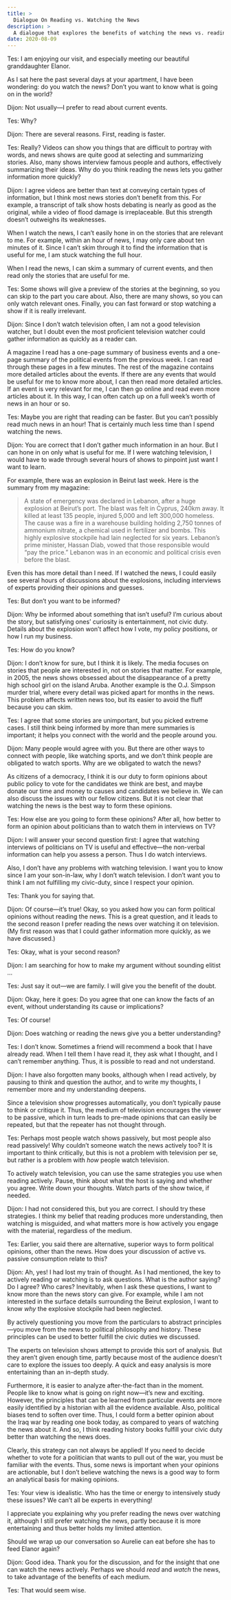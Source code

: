 ```yaml
---
title: >
  Dialogue On Reading vs. Watching the News
description: >
  A dialogue that explores the benefits of watching the news vs. reading it, and whether reading the news is a duty.
date: 2020-08-09
---
```


<span class="sc">Tes:</span> I am enjoying our visit, and especially meeting our beautiful granddaughter Elanor.

As I sat here the past several days at your apartment, I have been wondering: do you watch the news? Don’t you want to know what is going on in the world?

<span class="sc">Dijon:</span> Not usually—I prefer to read about current events.

<span class="sc">Tes:</span> Why?

<span class="sc">Dijon:</span> There are several reasons. First, reading is faster.

<span class="sc">Tes:</span> Really? Videos can show you things that are difficult to portray with words, and news shows are quite good at selecting and summarizing stories. Also, many shows interview famous people and authors, effectively summarizing their ideas. Why do you think reading the news lets you gather information more quickly?

<span class="sc">Dijon:</span> I agree videos are better than text at conveying certain types of information, but I think most news stories don’t benefit from this. For example, a transcript of talk show hosts debating is nearly as good as the original, while a video of flood damage is irreplaceable. But this strength doesn’t outweighs its weaknesses.

When I watch the news, I can’t easily hone in on the stories that are relevant to me. For example, within an hour of news, I may only care about ten minutes of it. Since I can’t skim through it to find the information that is useful for me, I am stuck watching the full hour.

When I read the news, I can skim a summary of current events, and then read only the stories that are useful for me.

<span class="sc">Tes:</span> Some shows will give a preview of the stories at the beginning, so you can skip to the part you care about. Also, there are many shows, so you can only watch relevant ones. Finally, you can fast forward or stop watching a show if it is really irrelevant.

<span class="sc">Dijon:</span> Since I don’t watch television often, I am not a good television watcher, but I doubt even the most proficient television watcher could gather information as quickly as a reader can.

A magazine I read has a one-page summary of business events and a one-page summary of the political events from the previous week. I can read through these pages in a few minutes. The rest of the magazine contains more detailed articles about the events. If there are any events that would be useful for me to know more about, I can then read more detailed articles. If an event is very relevant for me, I can then go online and read even more articles about it. In this way, I can often catch up on a full week’s worth of news in an hour or so.

<span class="sc">Tes:</span> Maybe you are right that reading can be faster. But you can’t possibly read much news in an hour! That is certainly much less time than I spend watching the news.

<span class="sc">Dijon:</span> You are correct that I don’t gather much information in an hour. But I can hone in on only what is useful for me. If I were watching television, I would have to wade through several hours of shows to pinpoint just want I want to learn.

For example, there was an explosion in Beirut last week. Here is the summary from my magazine:

<blockquote>
<p>A state of emergency was declared in Lebanon, after a huge explosion at Beirut’s port. The blast was felt in Cyprus, 240km away. It killed at least 135 people, injured 5,000 and left 300,000 homeless. The cause was a fire in a warehouse building holding 2,750 tonnes of ammonium nitrate, a chemical used in fertilizer and bombs. This highly explosive stockpile had lain neglected for six years. Lebanon’s prime minister, Hassan Diab, vowed that those responsible would “pay the price.” Lebanon was in an economic and political crisis even before the blast.</p>
</blockquote>

Even this has more detail than I need. If I watched the news, I could easily see several hours of discussions about the explosions, including interviews of experts providing their opinions and guesses.

<span class="sc">Tes:</span> But don’t you want to be informed?

<span class="sc">Dijon:</span> Why be informed about something that isn’t useful? I’m curious about the story, but satisfying ones’ curiosity is entertainment, not civic duty. Details about the explosion won’t affect how I vote, my policy positions, or how I run my business.

<span class="sc">Tes:</span> How do you know?

<span class="sc">Dijon:</span> I don’t know for sure, but I think it is likely. The media focuses on stories that people are interested in, not on stories that matter. For example, in 2005, the news shows obsessed about the disappearance of a pretty high school girl on the island Aruba. Another example is the O.J. Simpson murder trial, where every detail was picked apart for months in the news. This problem affects written news too, but its easier to avoid the fluff because you can skim.

<span class="sc">Tes:</span> I agree that some stories are unimportant, but you picked extreme cases. I still think being informed by more than mere summaries is important; it helps you connect with the world and the people around you.

<span class="sc">Dijon:</span> Many people would agree with you. But there are other ways to connect with people, like watching sports, and we don’t think people are obligated to watch sports. Why are we obligated to watch the news?

As citizens of a democracy, I think it is our duty to form opinions about public policy to vote for the candidates we think are best, and maybe donate our time and money to causes and candidates we believe in. We can also discuss the issues with our fellow citizens. But it is not clear that watching the news is the best way to form these opinions.

<span class="sc">Tes:</span> How else are you going to form these opinions? After all, how better to form an opinion about politicians than to watch them in interviews on TV?

<span class="sc">Dijon:</span> I will answer your second question first: I agree that watching interviews of politicians on TV is useful and effective—the non-verbal information can help you assess a person. Thus I do watch interviews.

Also, I don’t have any problems with watching television. I want you to know since I am your son-in-law, why I don’t watch television. I don’t want you to think I am not fulfilling my civic-duty, since I respect your opinion.

<span class="sc">Tes:</span> Thank you for saying that.

<span class="sc">Dijon:</span> Of course—it’s true! Okay, so you asked how you can form political opinions without reading the news. This is a great question, and it leads to the second reason I prefer reading the news over watching it on television. (My first reason was that I could gather information more quickly, as we have discussed.)

<span class="sc">Tes:</span> Okay, what is your second reason?

<span class="sc">Dijon:</span> I am searching for how to make my argument without sounding elitist …

<span class="sc">Tes:</span> Just say it out—we are family. I will give you the benefit of the doubt.

<span class="sc">Dijon:</span> Okay, here it goes: Do you agree that one can know the facts of an event, without understanding its cause or implications?

<span class="sc">Tes:</span> Of course!

<span class="sc">Dijon:</span> Does watching or reading the news give you a better understanding?

<span class="sc">Tes:</span> I don’t know. Sometimes a friend will recommend a book that I have already read. When I tell them I have read it, they ask what I thought, and I can’t remember anything. Thus, it is possible to read and not understand.

<span class="sc">Dijon:</span> I have also forgotten many books, although when I read actively, by pausing to think and question the author, and to write my thoughts, I remember more and my understanding deepens.

Since a television show progresses automatically, you don’t typically pause to think or critique it. Thus, the medium of television encourages the viewer to be passive, which in turn leads to pre-made opinions that can easily be repeated, but that the repeater has not thought through.

<span class="sc">Tes:</span> Perhaps most people watch shows passively, but most people also read passively! Why couldn’t someone watch the news actively too? It is important to think critically, but this is not a problem with television per se, but rather is a problem with _how_ people watch television.

To actively watch television, you can use the same strategies you use when reading actively. Pause, think about what the host is saying and whether you agree. Write down your thoughts. Watch parts of the show twice, if needed.

<span class="sc">Dijon:</span> I had not considered this, but you are correct. I should try these strategies. I think my belief that reading produces more understanding, then watching is misguided, and what matters more is how actively you engage with the material, regardless of the medium.

<span class="sc">Tes:</span> Earlier, you said there are alternative, superior ways to form political opinions, other than the news. How does your discussion of active vs. passive consumption relate to this?

<span class="sc">Dijon:</span> Ah, yes! I had lost my train of thought. As I had mentioned, the key to actively reading or watching is to ask questions. What is the author saying? Do I agree? Who cares? Inevitably, when I ask these questions, I want to know more than the news story can give. For example, while I am not interested in the surface details surrounding the Beirut explosion, I want to know _why_ the explosive stockpile had been neglected.

By actively questioning you move from the particulars to abstract principles—you move from the news to political philosophy and history. These principles can be used to better fulfill the civic duties we discussed.

The experts on television shows attempt to provide this sort of analysis. But they aren’t given enough time, partly because most of the audience doesn’t care to explore the issues too deeply. A quick and easy analysis is more entertaining than an in-depth study.

Furthermore, it is easier to analyze after-the-fact than in the moment. People like to know what is going on right now—it’s new and exciting. However, the principles that can be learned from particular events are more easily identified by a historian with all the evidence available. Also, political biases tend to soften over time. Thus, I could form a better opinion about the Iraq war by reading one book today, as compared to years of watching the news about it. And so, I think reading history books fulfill your civic duty better than watching the news does.

Clearly, this strategy can not always be applied! If you need to decide whether to vote for a politician that wants to pull out of the war, you must be familiar with the events. Thus, some news is important when your opinions are actionable, but I don’t believe watching the news is a good way to form an analytical basis for making opinions.

<span class="sc">Tes:</span> Your view is idealistic. Who has the time or energy to intensively study these issues? We can’t all be experts in everything!

I appreciate you explaining why you prefer reading the news over watching it, although I still prefer watching the news, partly because it is more entertaining and thus better holds my limited attention.

Should we wrap up our conversation so Aurelie can eat before she has to feed Elanor again?

<span class="sc">Dijon:</span> Good idea. Thank you for the discussion, and for the insight that one can watch the news actively. Perhaps we should _read_ and _watch_ the news, to take advantage of the benefits of each medium.

<span class="sc">Tes:</span> That would seem wise.
